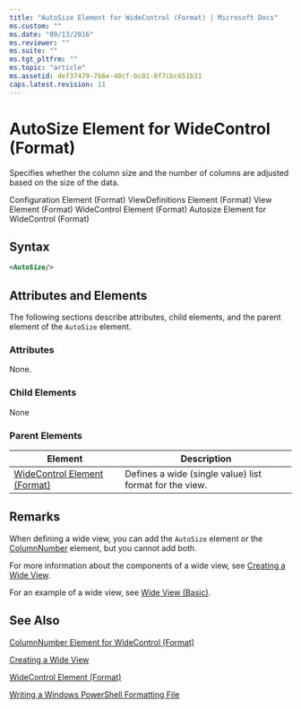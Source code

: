 ```yaml
---
title: "AutoSize Element for WideControl (Format) | Microsoft Docs"
ms.custom: ""
ms.date: "09/13/2016"
ms.reviewer: ""
ms.suite: ""
ms.tgt_pltfrm: ""
ms.topic: "article"
ms.assetid: def37479-7b6e-40cf-bc81-0f7cbc651b31
caps.latest.revision: 11
---
```

# AutoSize Element for WideControl (Format)

Specifies whether the column size and the number of columns are adjusted based on the size of the data.

Configuration Element (Format)
ViewDefinitions Element (Format)
View Element (Format)
WideControl Element (Format)
Autosize Element for WideControl (Format)

## Syntax

```xml
<AutoSize/>
```

## Attributes and Elements

The following sections describe attributes, child elements, and the parent element of the `AutoSize` element.

### Attributes

None.

### Child Elements

None

### Parent Elements

|Element|Description|
|-------------|-----------------|
|[WideControl Element (Format)](./widecontrol-element-format.md)|Defines a wide (single value) list format for the view.|

## Remarks

When defining a wide view, you can add the `AutoSize` element or the [ColumnNumber](./columnnumber-element-for-widecontrol-format.md) element, but you cannot add both.

For more information about the components of a wide view, see [Creating a Wide View](./creating-a-wide-view.md).

For an example of a wide view, see [Wide View (Basic)](./wide-view-basic.md).

## See Also

[ColumnNumber Element for WideControl (Format)](./columnnumber-element-for-widecontrol-format.md)

[Creating a Wide View](./creating-a-wide-view.md)

[WideControl Element (Format)](./widecontrol-element-format.md)

[Writing a Windows PowerShell Formatting File](./writing-a-powershell-formatting-file.md)
